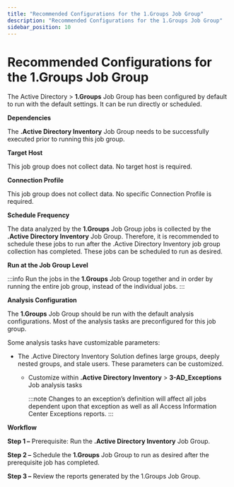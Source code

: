 ```yaml
---
title: "Recommended Configurations for the 1.Groups Job Group"
description: "Recommended Configurations for the 1.Groups Job Group"
sidebar_position: 10
---
```


# Recommended Configurations for the 1.Groups Job Group

The Active Directory > **1.Groups** Job Group has been configured by default to run with the default
settings. It can be run directly or scheduled.

**Dependencies**

The **.Active Directory Inventory** Job Group needs to be successfully executed prior to running
this job group.

**Target Host**

This job group does not collect data. No target host is required.

**Connection Profile**

This job group does not collect data. No specific Connection Profile is required.

**Schedule Frequency**

The data analyzed by the **1.Groups** Job Group jobs is collected by the **.Active Directory
Inventory** Job Group. Therefore, it is recommended to schedule these jobs to run after the .Active
Directory Inventory job group collection has completed. These jobs can be scheduled to run as
desired.

**Run at the Job Group Level**

:::info
Run the jobs in the **1.Groups** Job Group together and in order by running the
entire job group, instead of the individual jobs.
:::


**Analysis Configuration**

The **1.Groups** Job Group should be run with the default analysis configurations. Most of the
analysis tasks are preconfigured for this job group.

Some analysis tasks have customizable parameters:

- The .Active Directory Inventory Solution defines large groups, deeply nested groups, and stale
  users. These parameters can be customized.

    - Customize within **.Active Directory Inventory** > **3-AD_Exceptions** Job analysis tasks

        :::note
        Changes to an exception’s definition will affect all jobs dependent upon that
        exception as well as all Access Information Center Exceptions reports.
        :::


**Workflow**

**Step 1 –** Prerequisite: Run the **.Active Directory Inventory** Job Group.

**Step 2 –** Schedule the **1.Groups** Job Group to run as desired after the prerequisite job has
completed.

**Step 3 –** Review the reports generated by the 1.Groups Job Group.
